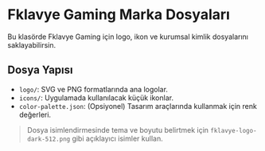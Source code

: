 # Fklavye Gaming Marka Dosyaları

Bu klasörde Fklavye Gaming için logo, ikon ve kurumsal kimlik dosyalarını saklayabilirsin.

## Dosya Yapısı
- `logo/`: SVG ve PNG formatlarında ana logolar.
- `icons/`: Uygulamada kullanılacak küçük ikonlar.
- `color-palette.json`: (Opsiyonel) Tasarım araçlarında kullanmak için renk değerleri.

> Dosya isimlendirmesinde tema ve boyutu belirtmek için `fklavye-logo-dark-512.png` gibi açıklayıcı isimler kullan.
